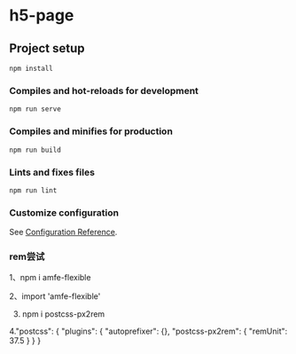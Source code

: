 # h5-page

## Project setup
```
npm install
```

### Compiles and hot-reloads for development
```
npm run serve
```

### Compiles and minifies for production
```
npm run build
```

### Lints and fixes files
```
npm run lint
```

### Customize configuration
See [Configuration Reference](https://cli.vuejs.org/config/).

### rem尝试
1、npm i amfe-flexible

2、import 'amfe-flexible'

3. npm i postcss-px2rem

4."postcss": {
    "plugins": {
      "autoprefixer": {},
      "postcss-px2rem": {
        "remUnit": 37.5
      }
    }
  }